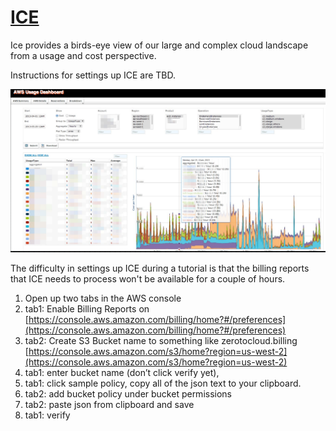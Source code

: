 # <a href="https://github.com/Netflix/ice" target="_blank">ICE</a>

Ice provides a birds-eye view of our large and complex cloud landscape from a usage and cost perspective. 

Instructions for settings up ICE are TBD. 

![](images/ice.png)

The difficulty in settings up ICE during a tutorial is that the billing reports that ICE needs to process won't be available for a couple of hours.
 
1. Open up two tabs in the AWS console
2. tab1: Enable Billing Reports on [https://console.aws.amazon.com/billing/home?#/preferences](https://console.aws.amazon.com/billing/home?#/preferences)
3. tab2: Create S3 Bucket name to something like zerotocloud.billing [https://console.aws.amazon.com/s3/home?region=us-west-2](https://console.aws.amazon.com/s3/home?region=us-west-2)
4. tab1: enter bucket name (don’t click verify yet),
5. tab1: click sample policy, copy all of the json text to your clipboard.
6. tab2: add bucket policy under bucket permissions
7. tab2: paste json from clipboard and save
8. tab1: verify